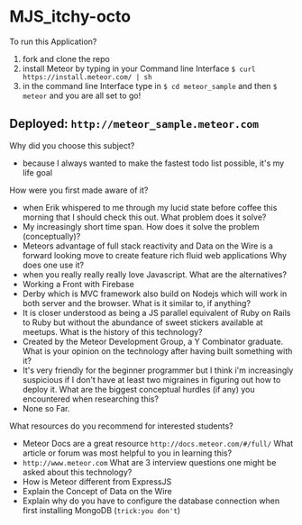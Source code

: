 # MJS_itchy-octo
To run this Application?
1. fork and clone the repo</br>
2. install Meteor by typing in your Command line Interface ```$ curl https://install.meteor.com/ | sh ```</br>
2. in the command line Interface type  in  ```$ cd meteor_sample``` and then ``` $ meteor ``` and you are all set to go!

Deployed: ``` http://meteor_sample.meteor.com ```
----------------------------------------------


Why did you choose this subject?
* because I always wanted to make the fastest todo list possible, it's my life goal

How were you first made aware of it?
* when Erik whispered to me through my lucid state before coffee this morning that I should check this out.
What problem does it solve?
* My increasingly short time span.
How does it solve the problem (conceptually)?
* Meteors advantage of full stack reactivity and Data on the Wire is a forward looking move to create feature rich fluid web applications
Why does one use it?
* when you really really really love Javascript.
What are the alternatives?
* Working a Front with Firebase
* Derby which is MVC framework also build on Nodejs which will work
in both server and the browser.
What is it similar to, if anything?
* It is closer understood as being a JS parallel equivalent of Ruby on Rails to Ruby but without the abundance of sweet stickers available at meetups.
What is the history of this technology?
* Created by the Meteor Development Group, a Y Combinator graduate.
What is your opinion on the technology after having built
something with it?
* It's very friendly for the beginner programmer but I think i'm
increasingly suspicious if I don't have at least two migraines
in figuring out how to deploy it.
What are the biggest conceptual hurdles (if any) you encountered when researching this?
* None so Far.

What resources do you recommend for interested students?
* Meteor Docs are a great resource ```http://docs.meteor.com/#/full/```
What article or forum was most helpful to you in learning this?
* ```http://www.meteor.com```
What are 3 interview questions one might be asked about this
technology?
* How is Meteor different from ExpressJS
* Explain the Concept of Data on the Wire
* Explain why do you have to configure the database connection when first installing MongoDB (```trick:you don't```)
